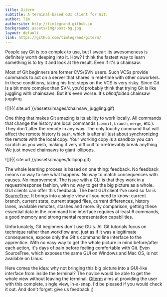 ```yaml
---
title: Giterm
subtitle: A terminal-based GUI client for Git.
author: Tim
authorsite: http://timlegrand.github.io
background: assets/img/post-bg.jpg
layout: default
link: https://github.com/timlegrand/giterm/
---
```

People say Git is too complex to use, but I swear: its awesomeness is definitely worth deeping into it. How? I think the fastest way to learn something is to try it and look at the result. Even if it's a chainsaw.

Most of Git beginners are former CVS/SVN users. Such VCSs provide commands to act on a server that shares in real-time with other coworkers. In these conditions, taking his first steps on the VCS is very risky. Since Git is a bit more complex than SVN, you'd probably think that trying Git is like juggling with chainsaws. But it's even worse. It's *blindfolded* chainsaw juggling.

![]({{ site.url }}/assets/images/chainsaw_juggling.gif)

One thing that makes Git amazing is its ability to work locally. All commands that change the history are local commands (`commit`, `branch`, `merge`, etc.). They don't alter the remote in any way. The only touchy command that will affect the remote history is `push`, which is after all just about synchronizing the remote with the local copy. Your working copy is a sandbox you can scratch as you wish, making it very difficult to irretrievably break anything. We just moved chainsaws to giant lollipops.

![]({{ site.url }}/assets/images/lollipop.gif)

The whole learning process is based on one thing: feedback. No feedback means no way to see what happens. No way to match consequences with causes. No improvement. The issue with a CLI is that they work in a request/response fashion, with no way to get the big picture as a whole. GUI clients can offer this feedback. The best GUI client I've used so far is [SourceTree](https://www.sourcetreeapp.com/). It brings into a single view all you need to know: current branch, current state, current staged files, current differences, history lanes, available remotes, stashes and more. By comparison, getting these essential data in the command line interface requires at least 6 commands, a good memory and strong mental representation capabilities.

Unfortunately, Git beginners don't use GUIs. All Git tutorials focus on technique rather than workflow and, just as if it was a legitimate consequence, expose only the Git's command line interface to the apprentice.  With no easy way to get the whole picture in mind before/after each action, it's days of pain before feeling comfortable with Git. Even SourceTree, which exposes the same GUI on Windows and Mac OS, is not available on Linux.

Here comes the idea: why not bringing this big picture into a GUI-like interface from inside the terminal? The novice would be able to get the whole view without leaving the terminal. [Giterm](https://github.com/timlegrand/giterm/) aims at providing the user with this complete, single view, in-a-snap. I'd be pleased if you would check it out. And don't forget: give us feedback ;)
